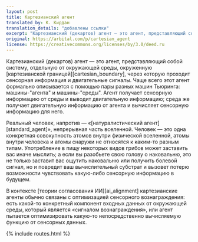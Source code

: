 ```yaml
---
layout: post
title: Картезианский агент
translated_by: К. Кирдан
translation_details: "добавлены ссылки"
excerpt: "Картезианский (декартов) агент — это агент, представляющий собой систему, отдельную от окружающей среды, окруженную картезианской границей, через которую проходит сенсорная информация и двигательные сигналы. Чаще всего этот агент формально описывается с помощью пары разных машин Тьюринга: машины-\"агента\" и машины-\"среды\". Агент получает сенсорную информацию от среды и выводит двигательную информацию; среда же получает двигательную информацию от агента и вычисляет сенсорную информацию для него."
original: https://arbital.com/p/cartesian_agent
license: https://creativecommons.org/licenses/by/3.0/deed.ru
---
```

Картезианский (декартов) агент — это агент, представляющий собой систему, отдельную от окружающей среды, окруженную [картезианской границей][cartesian_boundary], через которую проходит сенсорная информация и двигательные сигналы. Чаще всего этот агент формально описывается с помощью пары разных машин Тьюринга: машины-"агента" и машины-"среды". Агент получает сенсорную информацию от среды и выводит двигательную информацию; среда же получает двигательную информацию от агента и вычисляет сенсорную информацию для него.

Реальный человек, напротив — «[натуралистический агент][standard_agent]», непрерывная часть вселенной. Человек — это одна конкретная совокупность атомов внутри физической вселенной, атомы внутри человека и атомы снаружи не относятся к каким-то разным типам. Употребление в пищу некоторых видов грибов может заставить вас иначе мыслить; а если вы разобьете свою голову о наковальню, это не только заставит вас ощутить наковальню или получить болевой сигнал, но и повредит ваш вычислительный субстрат и вызовет потерю возможности чувствовать какую-либо сенсорную информацию в будущем.

В контексте [теории согласования ИИ][ai_alignment] картезианские агенты обычно связаны с оптимизацией сенсорного вознаграждения: есть какой-то конкретный компонент входных данных от окружающей среды, который является «сигналом вознаграждения», или агент пытается оптимизировать какую-то непосредственно вычисляемую функцию от сенсорных данных.

{% include routes.html %}
